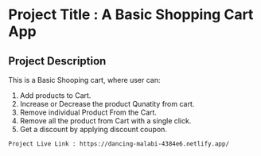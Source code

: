 # Project Title : A Basic Shopping Cart App

## Project Description

This is a Basic Shooping cart, where user can:

1. Add products to Cart.
2. Increase or Decrease the product Qunatity from cart.
3. Remove individual Product From the Cart.
4. Remove all the product from Cart with a single click.
5. Get a discount by applying discount coupon.

`Project Live Link : https://dancing-malabi-4384e6.netlify.app/`
